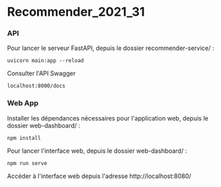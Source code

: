 # Recommender_2021_31

### API

Pour lancer le serveur FastAPI, depuis le dossier recommender-service/ :

`uvicorn main:app --reload`

Consulter l'API Swagger 

`localhost:8000/docs`

### Web App

Installer les dépendances nécessaires pour l'application web, depuis le dossier web-dashboard/ :

`npm install`

Pour lancer l'interface web, depuis le dossier web-dashboard/ :

`npm run serve`

Accéder à l'interface web depuis l'adresse http://localhost:8080/